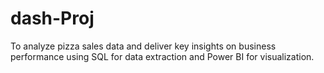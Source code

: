 # dash-Proj
To analyze pizza sales data and deliver key insights on business performance using SQL for data extraction and Power BI for visualization.

